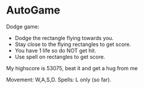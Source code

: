 # AutoGame
Dodge game:
 - Dodge the rectangle flying towards you.
 - Stay close to the flying rectangles to get score.
 - You have 1 life so do NOT get hit.
 - Use spell on rectangles to get score.

My highscore is 53075, beat it and get a hug from me
   
Movement: W,A,S,D.
Spells: L only (so far).
